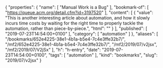 {
  "properties": {
    "name": [
      "Manual Work is a Bug"
    ],
    "bookmark-of": [
      "https://queue.acm.org/detail.cfm?id=3197520"
    ],
    "content": [
      {
        "value": "This is another interesting article about automation, and how it slowly incurs time costs by waiting for the right time to properly tackle the automation, rather than piece-by-piece.",
        "html": ""
      }
    ],
    "published": [
      "2019-07-23T14:54:00+0100"
    ],
    "category": [
      "automation"
    ]
  },
  "aliases": [
    "/bookmarks/652e4225-38e1-4b1a-b5e4-7c4e3ffe32b7/",
    "/mf2/652e4225-38e1-4b1a-b5e4-7c4e3ffe32b7/",
    "/mf2/2019/07/v2jsx",
    "/mf2/2019/07/V2jSx"
  ],
  "h": "h-entry",
  "date": "2019-07-23T14:54:00+0100",
  "tags": [
    "automation"
  ],
  "kind": "bookmarks",
  "slug": "2019/07/v2jsx"
}
